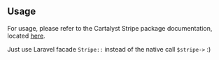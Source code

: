## Usage

For usage, please refer to the Cartalyst Stripe package documentation, located [here](https://cartalyst.com/manual/stripe/1.0).

Just use Laravel facade `Stripe::` instead of the native call `$stripe->` :)
